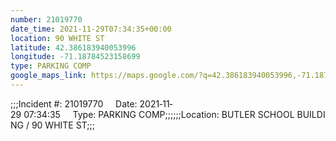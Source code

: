 ```yaml
---
number: 21019770
date_time: 2021-11-29T07:34:35+00:00
location: 90 WHITE ST
latitude: 42.386183940053996
longitude: -71.18784523158699
type: PARKING COMP
google_maps_link: https://maps.google.com/?q=42.386183940053996,-71.18784523158699
---
```


;;;Incident #: 21019770     Date: 2021‐11‐29 07:34:35     Type: PARKING COMP;;;;;;Location: BUTLER SCHOOL BUILDING / 90 WHITE ST;;;
